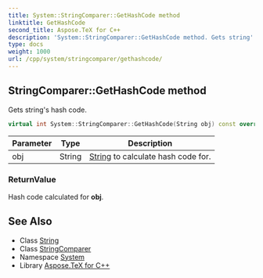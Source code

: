 ```yaml
---
title: System::StringComparer::GetHashCode method
linktitle: GetHashCode
second_title: Aspose.TeX for C++
description: 'System::StringComparer::GetHashCode method. Gets string''s hash code in C++.'
type: docs
weight: 1000
url: /cpp/system/stringcomparer/gethashcode/
---
```

## StringComparer::GetHashCode method


Gets string's hash code.

```cpp
virtual int System::StringComparer::GetHashCode(String obj) const override
```


| Parameter | Type | Description |
| --- | --- | --- |
| obj | String | [String](../../string/) to calculate hash code for. |

### ReturnValue

Hash code calculated for **obj**.

## See Also

* Class [String](../../string/)
* Class [StringComparer](../)
* Namespace [System](../../)
* Library [Aspose.TeX for C++](../../../)
